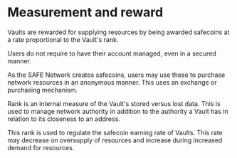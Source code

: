 # Measurement and reward
Vaults are rewarded for supplying resources by being awarded safecoins at a rate proportional to the Vault's rank.

Users do not require to have their account managed, even in a secured manner.

As the SAFE Network creates safecoins, users may use these to purchase network resources in an anonymous manner. This uses an exchange or purchasing mechanism.

Rank is an internal measure of the Vault's stored versus lost data. This is used to manage network authority in addition to the authority a Vault has in relation to its closeness to an address.

This rank is used to regulate the safecoin earning rate of Vaults. This rate may decrease on oversupply of resources and increase during increased demand for resources.
